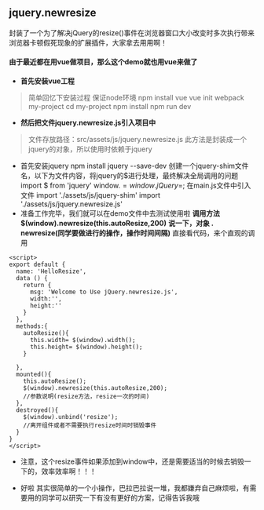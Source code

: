 ## jquery.newresize ##
封装了一个为了解决jQuery的resize()事件在浏览器窗口大小改变时多次执行带来浏览器卡顿假死现象的扩展插件，大家拿去用用啊！
#### 由于最近都在用vue做项目，那么这个demo就也用vue来做了 ##

 - **首先安装vue工程**

> 简单回忆下安装过程 
> 保证node环境
> npm install vue
> vue init webpack my-project
> cd my-project 
> npm install
> npm run dev

 - **然后把文件jquery.newresize.js引入项目中**


> 文件存放路径：src/assets/js/jquery.newresize.js
> 此方法是封装成一个jquery的对象，所以使用时依赖于jquery

 - 首先安装jquery
    npm install jquery --save-dev
    创建一个jquery-shim文件名，以下为文件内容，将jquery的$进行处理，最终解决全局调用的问题
    import $ from 'jquery'
    window.$=window.jQuery=$;
    在main.js文件中引入文件
    import './assets/js/jquery-shim'
    import './assets/js/jquery.newresize.js'
 - 准备工作完毕，我们就可以在demo文件中去测试使用啦
    **调用方法**
    **$(window).newresize(this.autoResize,200)** 
    **说一下，对象 . newresize(同学要做进行的操作，操作时间间隔)**
    直接看代码，来个直观的调用
```
<script>
export default {
  name: 'HelloResize',
  data () {
    return {
      msg: 'Welcome to Use jQuery.newresize.js',
      width:'',
      height:''
    }
  },
  methods:{
    autoResize(){
      this.width= $(window).width();
      this.height= $(window).height();
    } 

  },
  mounted(){
    this.autoResize();
    $(window).newresize(this.autoResize,200);
    //参数说明(resize方法，resize一次的时间)
  },
  destroyed(){
    $(window).unbind('resize');
    //离开组件或者不需要执行resize时间时销毁事件
  }
}
</script>
```

 - 注意，这个resize事件如果添加到window中，还是需要适当的时候去销毁一下的，效率效率啊！！！

 - 好啦 其实很简单的一个小操作，巴拉巴拉说一堆，我都嫌弃自己麻烦啦，有需要用的同学可以研究一下有没有更好的方案，记得告诉我哦

     


